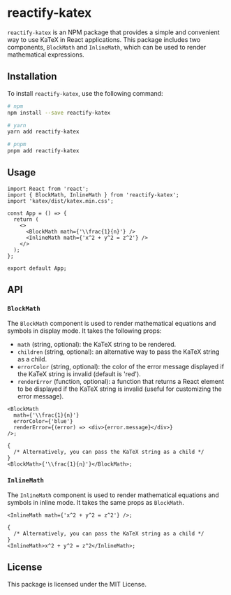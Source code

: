 # reactify-katex

`reactify-katex` is an NPM package that provides a simple and convenient way to use KaTeX in React applications. This package includes two components, `BlockMath` and `InlineMath`, which can be used to render mathematical expressions.

## Installation

To install `reactify-katex`, use the following command:

```bash
# npm
npm install --save reactify-katex

# yarn
yarn add reactify-katex

# pnpm
pnpm add reactify-katex
```

## Usage

```tsx
import React from 'react';
import { BlockMath, InlineMath } from 'reactify-katex';
import 'katex/dist/katex.min.css';

const App = () => {
  return (
    <>
      <BlockMath math={'\\frac{1}{n}'} />
      <InlineMath math={'x^2 + y^2 = z^2'} />
    </>
  );
};

export default App;
```

## API

### `BlockMath`

The `BlockMath` component is used to render mathematical equations and symbols in display mode. It takes the following props:

- `math` (string, optional): the KaTeX string to be rendered.
- `children` (string, optional): an alternative way to pass the KaTeX string as a child.
- `errorColor` (string, optional): the color of the error message displayed if the KaTeX string is invalid (default is 'red').
- `renderError` (function, optional): a function that returns a React element to be displayed if the KaTeX string is invalid (useful for customizing the error message).

```tsx
<BlockMath
  math={'\\frac{1}{n}'}
  errorColor={'blue'}
  renderError={(error) => <div>{error.message}</div>}
/>;

{
  /* Alternatively, you can pass the KaTeX string as a child */
}
<BlockMath>{'\\frac{1}{n}'}</BlockMath>;
```

### `InlineMath`

The `InlineMath` component is used to render mathematical equations and symbols in inline mode. It takes the same props as `BlockMath`.

```tsx
<InlineMath math={'x^2 + y^2 = z^2'} />;

{
  /* Alternatively, you can pass the KaTeX string as a child */
}
<InlineMath>x^2 + y^2 = z^2</InlineMath>;
```

## License

This package is licensed under the MIT License.

